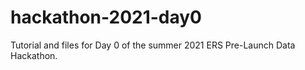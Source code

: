 # hackathon-2021-day0
Tutorial and files for Day 0 of the summer 2021 ERS Pre-Launch Data Hackathon.
